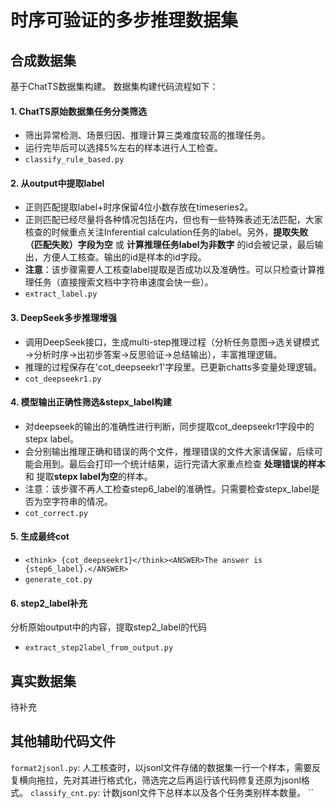 # 时序可验证的多步推理数据集

## 合成数据集
基于ChatTS数据集构建。
数据集构建代码流程如下：
#### 1. ChatTS原始数据集任务分类筛选
- 筛出异常检测、场景归因、推理计算三类难度较高的推理任务。
- 运行完毕后可以选择5%左右的样本进行人工检查。
- `classify_rule_based.py`
    
#### 2. 从output中提取label
- 正则匹配提取label+时序保留4位小数存放在timeseries2。
- 正则匹配已经尽量将各种情况包括在内，但也有一些特殊表述无法匹配，大家核查的时候重点关注Inferential calculation任务的label。另外，**提取失败（匹配失败）字段为空** 或 **计算推理任务label为非数字** 的id会被记录，最后输出，方便人工核查。输出的id是样本的id字段。
- **注意**：该步骤需要人工核查label提取是否成功以及准确性。可以只检查计算推理任务（直接搜索文档中字符串速度会快一些）。
- `extract_label.py`
#### 3. DeepSeek多步推理增强
- 调用DeepSeek接口，生成multi-step推理过程（分析任务意图→选关键模式→分析时序→出初步答案→反思验证→总结输出），丰富推理逻辑。
- 推理的过程保存在'cot_deepseekr1'字段里。已更新chatts多变量处理逻辑。
- `cot_deepseekr1.py`
#### 4. 模型输出正确性筛选&stepx_label构建
- 对deepseek的输出的准确性进行判断，同步提取cot_deepseekr1字段中的stepx label。
- 会分别输出推理正确和错误的两个文件，推理错误的文件大家请保留，后续可能会用到。最后会打印一个统计结果，运行完请大家重点检查 **处理错误的样本** 和 提取**stepx label为空**的样本。
- 注意：该步骤不再人工检查step6_label的准确性。只需要检查stepx_label是否为空字符串的情况。
- `cot_correct.py`
   
#### 5. 生成最终cot
- `<think> {cot_deepseekr1}</think><ANSWER>The answer is {step6_label}.</ANSWER>` 
- `generate_cot.py`
#### 6. step2_label补充
分析原始output中的内容，提取step2_label的代码
- `extract_step2label_from_output.py`



## 真实数据集
待补充


## 其他辅助代码文件
`format2jsonl.py`: 人工核查时，以jsonl文件存储的数据集一行一个样本，需要反复横向拖拉，先对其进行格式化，筛选完之后再运行该代码修复还原为jsonl格式。
`classify_cnt.py`: 计数jsonl文件下总样本以及各个任务类别样本数量。
``

